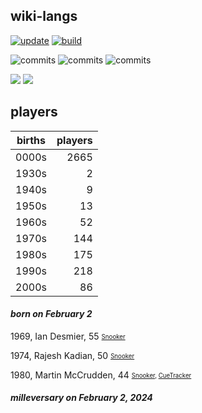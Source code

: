 ## wiki-langs
[![update](https://github.com/dreamerminsk/wiki-langs/actions/workflows/update-tables.yml/badge.svg)](https://github.com/dreamerminsk/wiki-langs/actions/workflows/update-tables.yml)
[![build](https://github.com/dreamerminsk/wiki-langs/actions/workflows/build.yml/badge.svg)](https://github.com/dreamerminsk/wiki-langs/actions/workflows/build.yml)

![commits](https://img.shields.io/github/commit-activity/y/dreamerminsk/wiki-langs)
![commits](https://img.shields.io/github/commit-activity/m/dreamerminsk/wiki-langs)
![commits](https://img.shields.io/github/commit-activity/w/dreamerminsk/wiki-langs)

![](https://img.shields.io/github/languages/code-size/dreamerminsk/wiki-langs)
![](https://img.shields.io/github/repo-size/dreamerminsk/wiki-langs)

## players
| births | players |
| :----: | ------: |
| 0000s | 2665 |
| 1930s | 2 |
| 1940s | 9 |
| 1950s | 13 |
| 1960s | 52 |
| 1970s | 144 |
| 1980s | 175 |
| 1990s | 218 |
| 2000s | 86 |

#### ***born on February  2***
1969, Ian Desmier, 55 <sub><sup>[Snooker](http://www.snooker.org/res/index.asp?player=2493)</sup></sub>

1974, Rajesh Kadian, 50 <sub><sup>[Snooker](http://www.snooker.org/res/index.asp?player=2485)</sup></sub>

1980, Martin McCrudden, 44 <sub><sup>[Snooker](http://www.snooker.org/res/index.asp?player=427), [CueTracker](http://cuetracker.net/Players/martin-mccrudden/)</sup></sub>


#### ***milleversary on February  2, 2024***



